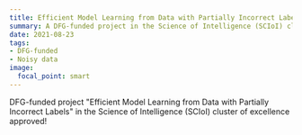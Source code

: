 ```yaml
---
title: Efficient Model Learning from Data with Partially Incorrect Labels
summary: A DFG-funded project in the Science of Intelligence (SCIoI) cluster of excellence 
date: 2021-08-23
tags:
- DFG-funded
- Noisy data
image:
  focal_point: smart
---
```


DFG-funded project "Efficient Model Learning from Data with Partially Incorrect Labels" in the Science of Intelligence (SCIoI) cluster of excellence approved!

<!--more-->

